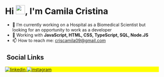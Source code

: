 
<h1 align="left">Hi <img src="https://raw.githubusercontent.com/kaueMarques/kaueMarques/master/hi.gif" width="30px">, I'm Camila Cristina</h1>


- 🔭 I’m currently working on a Hospital as a Biomedical Scientist but looking for an opportunity to work as a developer 
- 🌱 Working with **JavaScript, HTML, CSS, TypeScript, SQL, Node.JS**
- 📫 How to reach me: criscamila09@gmail.com



## &nbsp;Social Links

<p align="left" style="background:yellow">
<a href="https://www.linkedin.com/in/camila-alves-381a39173/" target="_blank">
  <img align="center" src="https://img.shields.io/badge/CamilaAlves-05122A?style=flat&logo=linkedin" alt="linkedin"/>
</a>
<a href="https://www.instagram.com/camilacris.oa/" target="_blank">
 <img align="center" src="https://img.shields.io/badge/-camilacris.oa-05122A?style=flat&logo=instagram" alt="instagram"/>
</a>
</p>

